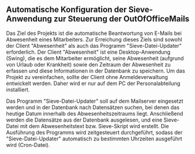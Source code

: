 ## Automatische Konfiguration der Sieve-Anwendung zur Steuerung der OutOfOfficeMails

Das Ziel des Projekts ist die automatische Beantwortung von E-Mails bei Abwesenheit eines Mitarbeiters. Zur Erreichung dieses Ziels sind sowohl der Client "Abwesenheit" als auch das Programm "Sieve-Datei-Updater" erforderlich. Der Client "Abwesenheit" ist eine Desktop-Anwendung (Swing), die es dem Mitarbeiter ermöglicht, seine Abwesenheit (aufgrund von Urlaub oder Krankheit) sowie den Zeitraum der Abwesenheit zu erfassen und diese Informationen in der Datenbank zu speichern. Um das Projekt zu vereinfachen, sollte der Client ohne Anmeldeverwaltung entwickelt werden. Daher wird er nur auf dem PC der Personalabteilung installiert.

Das Programm "Sieve-Datei-Updater" soll auf dem Mailserver eingesetzt werden und in der Datenbank nach Datensätzen suchen, bei denen das heutige Datum innerhalb des Abwesenheitszeitraums liegt. Anschließend werden die Datensätze aus der Datenbank ausgelesen, und eine Sieve-Datei mit dem Abwesenheitstext bzw. Sieve-Skript wird erstellt. Die Ausführung des Programms wird zeitgesteuert durchgeführt, sodass der "Sieve-Datei-Updater" automatisch zu bestimmten Uhrzeiten ausgeführt wird (Cron-Datei).
